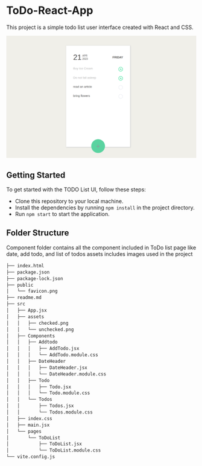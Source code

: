 # ToDo-React-App

This project is a simple todo list user interface created with React and CSS.

![TodoList UI](/public/TodoList.png)

## Getting Started

To get started with the TODO List UI, follow these steps:

- Clone this repository to your local machine.
- Install the dependencies by running `npm install` in the project directory.
- Run `npm start` to start the application.

## Folder Structure

Component folder contains all the component included in ToDo list page like date, add todo, and list of todos
assets includes images used in the project

```sh
├── index.html
├── package.json
├── package-lock.json
├── public
│   └── favicon.png
├── readme.md
├── src
│   ├── App.jsx
│   ├── assets
│   │   ├── checked.png
│   │   └── unchecked.png
│   ├── Components
│   │   ├── Addtodo
│   │   │   ├── AddTodo.jsx
│   │   │   └── AddTodo.module.css
│   │   ├── DateHeader
│   │   │   ├── DateHeader.jsx
│   │   │   └── DateHeader.module.css
│   │   ├── Todo
│   │   │   ├── Todo.jsx
│   │   │   └── Todo.module.css
│   │   └── Todos
│   │       ├── Todos.jsx
│   │       └── Todos.module.css
│   ├── index.css
│   ├── main.jsx
│   └── pages
│       └── ToDoList
│           ├── ToDoList.jsx
│           └── ToDoList.module.css
└── vite.config.js
```
